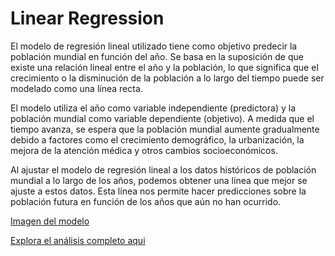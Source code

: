 # Linear Regression

El modelo de regresión lineal utilizado tiene como objetivo predecir la población mundial en función del año. Se basa en la suposición de que existe una relación lineal entre el año y la población, lo que significa que el crecimiento o la disminución de la población a lo largo del tiempo puede ser modelado como una línea recta.

El modelo utiliza el año como variable independiente (predictora) y la población mundial como variable dependiente (objetivo). A medida que el tiempo avanza, se espera que la población mundial aumente gradualmente debido a factores como el crecimiento demográfico, la urbanización, la mejora de la atención médica y otros cambios socioeconómicos.

Al ajustar el modelo de regresión lineal a los datos históricos de población mundial a lo largo de los años, podemos obtener una línea que mejor se ajuste a estos datos. Esta línea nos permite hacer predicciones sobre la población futura en función de los años que aún no han ocurrido.

[Imagen del modelo](./img/rgs.png)

[Explora el análisis completo aqui](mi_notebook.ipynb)

